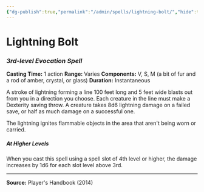 ```yaml
---
{"dg-publish":true,"permalink":"/admin/spells/lightning-bolt/","hide":true,"updated":"2025-08-11T11:53:30.945+01:00"}
---
```


# Lightning Bolt
### *3rd-level Evocation Spell*
**Casting Time:** 1 action
**Range:** Varies
**Components:** V, S, M (a bit of fur and a rod of amber, crystal, or glass)
**Duration:** Instantaneous

A stroke of lightning forming a line 100 feet long and 5 feet wide blasts out from you in a direction you choose. Each creature in the line must make a Dexterity saving throw. A creature takes 8d6 lightning damage on a failed save, or half as much damage on a successful one.

The lightning ignites flammable objects in the area that aren't being worn or carried.

##### At Higher Levels
When you cast this spell using a spell slot of 4th level or higher, the damage increases by 1d6 for each slot level above 3rd.

---
**Source:** Player's Handbook (2014)